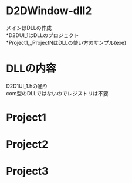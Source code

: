 # D2DWindow-dll2
メインはDLLの作成  
*D2DUI_1はDLLのプロジェクト  
*Project1,,,ProjectNはDLLの使い方のサンプル(exe)  

# DLLの内容  
D2D1UI_1.hの通り  
com型のDLLではないのでレジストリは不要  

# Project1

# Project2

# Project3
